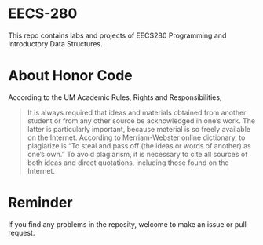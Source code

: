 # EECS-280

This repo contains labs and projects of EECS280 Programming and Introductory Data Structures.

# About Honor Code
According to the UM Academic Rules, Rights and Responsibilities,

> It is always required that ideas and materials obtained from another student or from any other source be acknowledged in one’s work. The latter is particularly important, because material is so freely available on the Internet. According to Merriam-Webster online dictionary, to plagiarize is “To steal and pass off (the ideas or words of another) as one’s own.” To avoid plagiarism, it is necessary to cite all sources of both ideas and direct quotations, including those found on the Internet.

# Reminder
If you find any problems in the reposity, welcome to make an issue or pull request.
